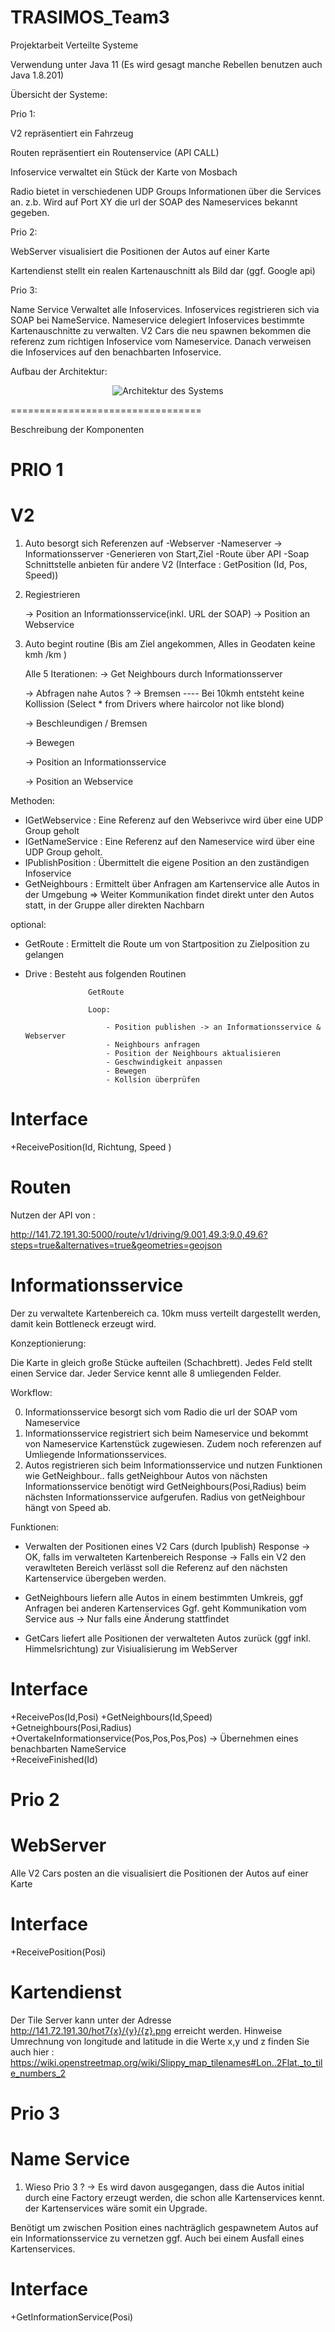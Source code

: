 # TRASIMOS_Team3
Projektarbeit Verteilte Systeme

Verwendung unter Java 11 (Es wird gesagt manche Rebellen benutzen auch Java 1.8.201)

Übersicht der Systeme:


Prio 1:

V2              repräsentiert ein Fahrzeug

Routen          repräsentiert ein Routenservice (API CALL)

Infoservice     verwaltet ein Stück der Karte von Mosbach 
   
Radio           bietet in verschiedenen UDP Groups Informationen über die Services an.
                z.b. Wird auf Port XY die url der SOAP des Nameservices bekannt gegeben.          


Prio 2: 

WebServer       visualisiert die Positionen der Autos auf einer Karte 

Kartendienst    stellt ein realen Kartenauschnitt als Bild dar (ggf. Google api)


Prio 3: 

Name Service    Verwaltet alle Infoservices. Infoservices registrieren sich via SOAP bei NameService. Nameservice
                delegiert Infoservices bestimmte Kartenauschnitte zu verwalten. V2 Cars die neu spawnen bekommen die referenz
                zum richtigen Infoservice vom Nameservice. Danach verweisen die Infoservices auf den benachbarten Infoservice.
                

Aufbau der Architektur:


<p align="center">
  <img src="Resources/TRASIMOS.png" alt="Architektur des Systems">
</p>

=================================

Beschreibung der Komponenten

# PRIO 1

# V2 

1. Auto besorgt sich Referenzen auf 
    -Webserver
    -Nameserver -> Informationsserver
    -Generieren von Start,Ziel
    -Route über API
    -Soap Schnittstelle anbieten für andere V2 (Interface : GetPosition (Id, Pos, Speed))
    
2. Regiestrieren

     -> Position an Informationsservice(inkl. URL der SOAP)
     -> Position an Webservice
     
2.  Auto begint routine (Bis am Ziel angekommen, Alles in Geodaten keine kmh /km )
    
    Alle 5 Iterationen:
    -> Get Neighbours durch Informationsserver
    
    -> Abfragen nahe Autos ? -> Bremsen ---- Bei 10kmh entsteht keine Kollission (Select * from Drivers where haircolor not like blond)
    
    -> Beschleundigen / Bremsen
    
    -> Bewegen
    
     -> Position an Informationsservice
     
     -> Position an Webservice
         

Methoden:

- IGetWebservice    : Eine Referenz auf den Webserivce wird über eine UDP Group geholt
- IGetNameService   : Eine Referenz auf den Nameservice wird über eine UDP Group geholt.
- IPublishPosition  : Übermittelt die eigene Position an den zuständigen Infoservice
- GetNeighbours     : Ermittelt über Anfragen am Kartenservice alle Autos in der Umgebung
                    => Weiter Kommunikation findet direkt unter den Autos statt, in der Gruppe aller direkten Nachbarn

optional:
- GetRoute          : Ermittelt die Route um von Startposition zu Zielposition zu gelangen

- Drive             : Besteht aus folgenden Routinen 

                    GetRoute
                    
                    Loop:
                        
                        - Position publishen -> an Informationsservice & Webserver
                        - Neighbours anfragen
                        - Position der Neighbours aktualisieren
                        - Geschwindigkeit anpassen
                        - Bewegen
                        - Kollsion überprüfen 
  
# Interface 
+ReceivePosition(Id, Richtung, Speed )   
                   
# Routen

Nutzen der API von :                        

http://141.72.191.30:5000/route/v1/driving/9.001,49.3;9.0,49.6?steps=true&alternatives=true&geometries=geojson


# Informationsservice

Der zu verwaltete Kartenbereich ca. 10km muss verteilt dargestellt werden, damit kein Bottleneck erzeugt wird.

Konzeptionierung:

Die Karte in gleich große Stücke aufteilen (Schachbrett). Jedes Feld stellt einen Service dar. Jeder Service kennt alle 8 umliegenden Felder.

Workflow:

0. Informationsservice besorgt sich vom Radio die url der SOAP vom Nameservice
1. Informationsservice registriert sich beim Nameservice und bekommt von Nameservice Kartenstück zugewiesen. Zudem 
    noch referenzen auf Umliegende Informationsservices.
2. Autos registrieren sich beim Informationsservice und nutzen Funktionen wie GetNeighbour.. falls getNeighbour 
    Autos von nächsten Informationsservice benötigt wird GetNeighbours(Posi,Radius) beim nächsten Informationsservice aufgerufen.
    Radius von getNeighbour hängt von Speed ab.

Funktionen:

- Verwalten der Positionen eines V2 Cars (durch Ipublish)
      Response -> OK, falls im verwalteten Kartenbereich
      Response -> Falls ein V2 den verawlteten Bereich verlässt soll die Referenz auf den nächsten Kartenservice übergeben werden.
        
- GetNeighbours liefern alle Autos in einem bestimmten Umkreis, ggf Anfragen bei anderen Kartenservices
      Ggf. geht Kommunikation vom Service aus -> Nur falls eine Änderung stattfindet
            
- GetCars liefert alle Positionen der verwalteten Autos zurück (ggf inkl. Himmelsrichtung) zur Visiualisierung im WebServer

# Interface
 +ReceivePos(Id,Posi)
 +GetNeighbours(Id,Speed)
 +Getneighbours(Posi,Radius)
 +OvertakeInformationservice(Pos,Pos,Pos,Pos) -> Übernehmen eines benachbarten NameService       
 +ReceiveFinished(Id)  
        
# Prio 2 
        
# WebServer       

Alle V2 Cars posten an die
visualisiert die Positionen der Autos auf einer Karte      

# Interface         
+ReceivePosition(Posi)

# Kartendienst

Der Tile Server kann unter der Adresse http://141.72.191.30/hot7{x}/{y}/{z}.png erreicht werden.
Hinweise Umrechnung von longitude and latitude in die Werte x,y und z finden Sie auch hier : https://wiki.openstreetmap.org/wiki/Slippy_map_tilenames#Lon..2Flat._to_tile_numbers_2
                        
                  
# Prio 3

                        
# Name Service    

1. Wieso Prio 3 ? -> Es wird davon ausgegangen, dass die Autos initial durch eine Factory erzeugt werden, die schon alle Kartenservices kennt.
                     der Kartenservices wäre somit ein Upgrade.

Benötigt um zwischen Position eines nachträglich gespawnetem Autos auf ein Informationsservice zu vernetzen ggf. Auch bei einem Ausfall eines Kartenservices.

# Interface
+GetInformationService(Posi)